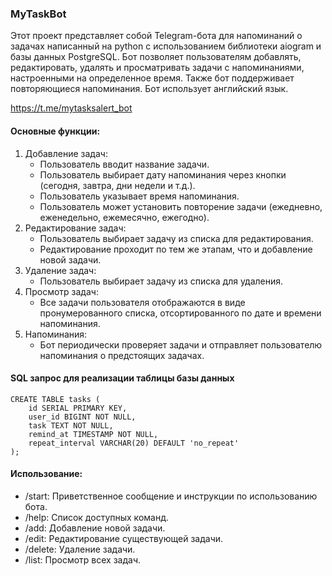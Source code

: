 ### MyTaskBot
Этот проект представляет собой Telegram-бота для напоминаний о задачах написанный на python с использованием библиотеки aiogram и базы данных PostgreSQL. Бот позволяет пользователям добавлять, редактировать, удалять и просматривать задачи с напоминаниями, настроенными на определенное время. Также бот поддерживает повторяющиеся напоминания. Бот использует английский язык.

https://t.me/mytasksalert_bot

#### Основные функции:
1. Добавление задач:
    - Пользователь вводит название задачи.
    - Пользователь выбирает дату напоминания через кнопки (сегодня, завтра, дни недели и т.д.).
    - Пользователь указывает время напоминания.
    - Пользователь может установить повторение задачи (ежедневно, еженедельно, ежемесячно, ежегодно).
2. Редактирование задач:
    - Пользователь выбирает задачу из списка для редактирования.
    - Редактирование проходит по тем же этапам, что и добавление новой задачи.
3. Удаление задач:
    - Пользователь выбирает задачу из списка для удаления.
4. Просмотр задач:
    - Все задачи пользователя отображаются в виде пронумерованного списка, отсортированного по дате и времени напоминания.
5. Напоминания:
    - Бот периодически проверяет задачи и отправляет пользователю напоминания о предстоящих задачах.
  
#### SQL запрос для реализации таблицы базы данных
```
CREATE TABLE tasks (
    id SERIAL PRIMARY KEY,
    user_id BIGINT NOT NULL,
    task TEXT NOT NULL,
    remind_at TIMESTAMP NOT NULL,
    repeat_interval VARCHAR(20) DEFAULT 'no_repeat'
);
```

#### Использование:
- /start: Приветственное сообщение и инструкции по использованию бота.
- /help: Список доступных команд.
- /add: Добавление новой задачи.
- /edit: Редактирование существующей задачи.
- /delete: Удаление задачи.
- /list: Просмотр всех задач.


